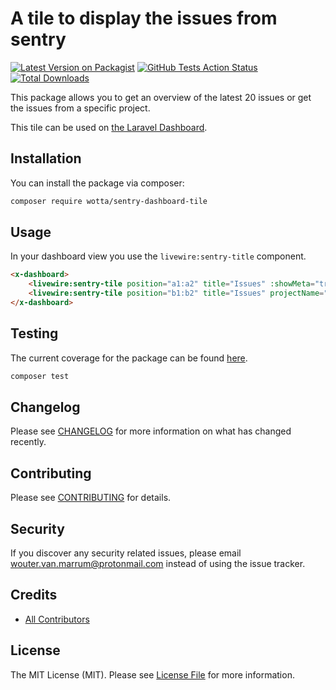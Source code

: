 # A tile to display the issues from sentry

[![Latest Version on Packagist](https://img.shields.io/packagist/v/wotta/sentry-dashboard-tile.svg?style=flat-square)](https://packagist.org/packages/wotta/sentry-dashboard-tile)
[![GitHub Tests Action Status](https://img.shields.io/github/workflow/status/wotta/laravel-dashboard-sentry-tile/run-tests?label=tests)](https://github.com/wotta/laravel-dashboard-sentry-tile/actions?query=workflow%3Arun-tests+branch%3Amaster)
[![Total Downloads](https://img.shields.io/packagist/dt/wotta/sentry-dashboard-tile.svg?style=flat-square)](https://packagist.org/packages/wotta/sentry-dashboard-tile)

This package allows you to get an overview of the latest 20 issues or get the issues from a specific project.

This tile can be used on [the Laravel Dashboard](https://docs.spatie.be/laravel-dashboard).

## Installation

You can install the package via composer:

```bash
composer require wotta/sentry-dashboard-tile
```

## Usage

In your dashboard view you use the `livewire:sentry-title` component.

```html
<x-dashboard>
    <livewire:sentry-tile position="a1:a2" title="Issues" :showMeta="true" :refresh-interval-in-seconds="30" />
    <livewire:sentry-tile position="b1:b2" title="Issues" projectName="your-project" :showMeta="false" :refresh-interval-in-seconds="30" />
</x-dashboard>
```

## Testing

The current coverage for the package can be found [here](https://sentry-dashboard-tile.vercel.app).

``` bash
composer test
```

## Changelog

Please see [CHANGELOG](CHANGELOG.md) for more information on what has changed recently.

## Contributing

Please see [CONTRIBUTING](CONTRIBUTING.md) for details.

## Security

If you discover any security related issues, please email wouter.van.marrum@protonmail.com instead of using the issue tracker.

## Credits

- [All Contributors](../../contributors)

## License

The MIT License (MIT). Please see [License File](LICENSE.md) for more information.
